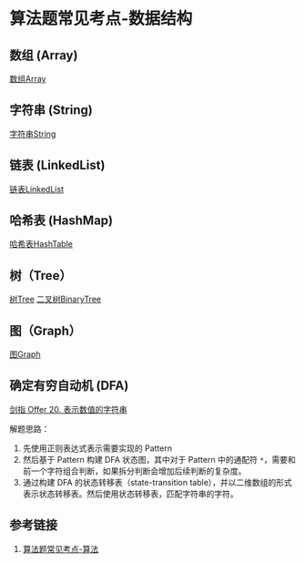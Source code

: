 # 算法题常见考点-数据结构


## 数组 (Array)

[数组Array](learning/subjects/ComputerScience/DataStructuresAndAlgorithm/DataStructures/Elementary/数组Array.md)


## 字符串 (String)

[字符串String](learning/subjects/ComputerScience/DataStructuresAndAlgorithm/DataStructures/Elementary/字符串String.md)


## 链表 (LinkedList)

[链表LinkedList](learning/subjects/ComputerScience/DataStructuresAndAlgorithm/DataStructures/Elementary/链表LinkedList.md)


## 哈希表 (HashMap)

[哈希表HashTable](learning/subjects/ComputerScience/DataStructuresAndAlgorithm/DataStructures/Elementary/哈希表HashTable.md)


## 树（Tree）

[树Tree](learning/subjects/ComputerScience/DataStructuresAndAlgorithm/DataStructures/Intermediate/树Tree.md)
[二叉树BinaryTree](learning/subjects/ComputerScience/DataStructuresAndAlgorithm/DataStructures/Elementary/二叉树BinaryTree.md)

## 图（Graph）

[图Graph](learning/subjects/ComputerScience/DataStructuresAndAlgorithm/DataStructures/Intermediate/图Graph.md)

## 确定有穷自动机 (DFA)

[剑指 Offer 20. 表示数值的字符串]( https://leetcode.cn/problems/biao-shi-shu-zhi-de-zi-fu-chuan-lcof/ )

解题思路：
1. 先使用正则表达式表示需要实现的 Pattern
2. 然后基于 Pattern 构建 DFA 状态图，其中对于 Pattern 中的通配符 `*`，需要和前一个字符组合判断，如果拆分判断会增加后续判断的复杂度。
3. 通过构建 DFA 的状态转移表（state-transition table），并以二维数组的形式表示状态转移表。然后使用状态转移表，匹配字符串的字符。


## 参考链接
1. [算法题常见考点-算法](learning/subjects/ComputerScience/DataStructuresAndAlgorithm/算法题常见考点-算法.md)